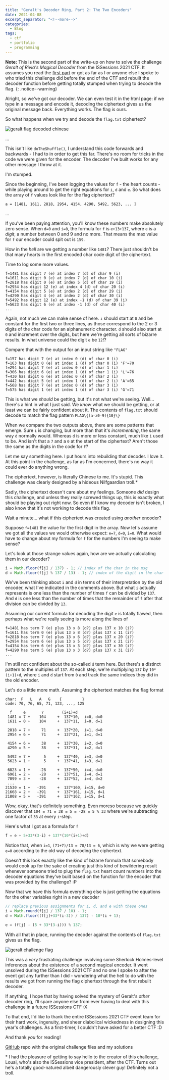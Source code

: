 ```yaml
---
title: "Geralt's Decoder Ring, Part 2: The Two Encoders"
date: 2021-04-08
excerpt_separator: "<!--more-->"
categories:
  - Blog
tags:
  - ctf
  - portfolio
  - programming
---
```


**Note:** This is the second part of the write-up on how to solve the challenge *Geralt of Rivia's Magical Decoder* from the ISSessions 2021 CTF. It assumes you read the [first part](/blog/geralts-decoder-ring-part-1) or got as far as I or anyone else I spoke to who tried this challenge did before the end of the CTF and rebuilt the decoder function before getting totally stumped when trying to decode the flag.
{: .notice--warning}

Alright, so we've got our decoder. We can even test it in the html page: if we type in a message and encode it, decoding the ciphertext gives us the original message back. Everything works. The flag is ours.

So what happens when we try and decode the `flag.txt` ciphertext?

![geralt flag decoded chinese](/assets/images/geralt-page-chinese.png "geralt-page-chinese")

...

This isn't like `doTheShuffle()`, I understand this code forwards and backwards - I had to in order to get this far. There's no room for tricks in the code we were given for the encoder. The decoder I've built works for any other message I throw at it.

I'm stumped.

Since the beginning, I've been logging the values for `f` - the heart counts - while playing around to get the right equations for `i`, `d` and `e`. So what does the array of `f` values look like for the flag ciphertext?

`a = [1481, 1611, 2818, 2954, 4154, 4290, 5492, 5623, ... ]`

...

If you've been paying attention, you'll know these numbers make absolutely zero sense. When `d=0` and `i=0`, the formula for `f` is `e+13+137`, where `e` is a *digit*, a number between 0 and 9 and no more. That means the max value for `f` our encoder could spit out is `159`.

How in the *hell* are we getting a number like `1481`? There just shouldn't be that many hearts in the first encoded char code digit of the ciphertext.

Time to log some more values.

```
f=1481 has digit 7 (e) at index 7 (d) of char 9 (i)
f=1611 has digit 0 (e) at index 7 (d) of char 10 (i)
f=2818 has digit 0 (e) at index 5 (d) of char 19 (i)
f=2954 has digit 12 (e) at index 4 (d) of char 20 (i)
f=4154 has digit 5 (e) at index 2 (d) of char 29 (i)
f=4290 has digit 4 (e) at index 2 (d) of char 30 (i)
f=5492 has digit 12 (e) at index -1 (d) of char 39 (i)
f=5623 has digit 6 (e) at index -1 (d) of char 40 (i)
...
```

Again, not much we can make sense of here. `i` should start at `0` and be constant for the first two or three lines, as those correspond to the 2 or 3 digits of the char code for an alphanumeric character. `d` should also start at `0` and increment over the digits, but here we're getting all sorts of bizarre results. In what universe could the digit `e` be `12`!?

Compare that with the output for an input string like `"FLAG"`

```
f=157 has digit 7 (e) at index 0 (d) of char 0 (i)
f=163 has digit 0 (e) at index 1 (d) of char 0 (i) 'F'=70
f=294 has digit 7 (e) at index 0 (d) of char 1 (i)
f=306 has digit 6 (e) at index 1 (d) of char 1 (i) 'L'=76
f=430 has digit 6 (e) at index 0 (d) of char 2 (i)
f=442 has digit 5 (e) at index 1 (d) of char 2 (i) 'A'=65
f=568 has digit 7 (e) at index 0 (d) of char 3 (i)
f=575 has digit 1 (e) at index 1 (d) of char 3 (i) 'G'=71
```

This is what we *should* be getting, but it's not what we're seeing. Well... there's a hint in what I just said. We *know* what we should be getting, or at least we can be fairly confident about it. The contents of `flag.txt` should decode to match the flag pattern `FLAG\{[a-z0-9]{10}\}`

When we compare the two outputs above, there are some patterns that emerge. Sure `i` is changing, but more than that it's *incrementing*, the same way `d` normally would. Whereas `d` is more or less constant, much like `i` used to be. And isn't that a `7` and a `0` at the start of the ciphertext? Aren't those the same as the digits in the code for `F`?

<!--more-->

Let me say something here. I put hours into rebuilding that decoder. I love it. At this point in the challenge, as far as I'm concerned, there's no way it could ever do anything wrong.

The ciphertext, however, is literally Chinese to me. It's stupid. This challenge was clearly designed by a hideous Nilfgaardian troll.\*

Sadly, the ciphertext doesn't care about my feelings. Someone *did* design this challenge, and unless they really screwed things up, this is exactly what should be playing out right now. So even if I know my decoder isn't broken, I also know that it's not working to decode this flag.

Wait a minute... what if this ciphertext was created using *another* encoder?

Suppose `f=1481` the value for the first digit in the array. Now let's assume we got all the values we would otherwise expect: `e=7`, `d=0`, `i=0`. What would have to change about my formula for `f` for the numbers I'm seeing to make sense?

Let's look at those strange values again, how are we actually calculating them in our decoder?

```js
i = Math.floor(f[j] / 137) - 1; // index of the char in the msg
d = Math.floor(f[j] % 137 / 13) - 1; // index of the digit in the char code
```

We've been thinking about `i` and `d` in terms of their interpretation by the old encoder, what I've indicated in the comments above. But what `i` actually represents is one less than the number of times `f` can be divided by `137`. And `d` is one less than the number of times that the remainder of `f` after that division can be divided by `13`.

Assuming our current formula for decoding the digit `e` is totally flawed, then perhaps what we're really seeing is more along the lines of

```
f=1481 has term 7 (e) plus 13 x 8 (d?) plus 137 x 10 (i?)
f=1611 has term 0 (e) plus 13 x 8 (d?) plus 137 x 11 (i?)
f=2818 has term 7 (e) plus 13 x 6 (d?) plus 137 x 20 (i?)
f=2954 has term 6 (e) plus 13 x 5 (d?) plus 137 x 21 (i?)
f=4154 has term 6 (e) plus 13 x 3 (d?) plus 137 x 30 (i?)
f=4290 has term 5 (e) plus 13 x 3 (d?) plus 137 x 31 (i?)
...
```

I'm still not confident about the so-called `d` term here. But there's a distinct pattern to the multiples of `137`. At each step, we're multiplying `137` by `10*(i+1)+d`, where `i` and `d` start from `0` and track the same indices they did in the old encoder.

Let's do a little more math. Assuming the ciphertext matches the flag format

```
char:  F   L   A   G    {         }
code: 70, 76, 65, 71, 123, ..., 125

  f     e       ?        (i+1)+d
 1481 = 7 +    104     +  137*10,  i=0, d=0
 1611 = 0 +    104     +  137*11,  i=0, d=1

 2818 = 7 +     71     +  137*20,  i=1, d=0
 2954 = 6 +     71     +  137*21,  i=1, d=1

 4154 = 6 +     38     +  137*30,  i=2, d=0
 4290 = 5 +     38     +  137*31,  i=2, d=1

 5492 = 7 +      5     +  137*40,  i=3, d=0
 5623 = 1 +      5     +  137*41,  i=3, d=1

 6823 = 1 +    -28     +  137*50,  i=4, d=0
 6961 = 2 +    -28     +  137*51,  i=4, d=1
 7099 = 3 +    -28     +  137*52,  i=4, d=2
 ...
21530 = 1 +   -391     +  137*160, i=15, d=0
21668 = 2 +   -391     +  137*161, i=15, d=1
21808 = 5 +   -391     +  137*162, i=15, d=1
```

Wow, okay, that's definitely something. Even moreso because we quickly discover that `104 ≡ 71 ≡ 38 ≡ 5 ≡ -28 ≡ 5 % 33` where we're subtracting one factor of `33` at every `i`-step.

Here's what I got as a formula for `f`

```js
f = e + 5+33*(3-i) + 137*(10*(i+1)+d)
```

Notice that, when `i=1`, `(71+7)/13 = 78/13 = 6`, which is why we were getting `e=0` according to the old way of decoding the ciphertext.

Doesn't this look exactly like the kind of bizarre formula that somebody would cook up for the sake of creating just this kind of bewildering result whenever someone tried to plug the `flag.txt` heart count numbers into the decoder equations they've built based on the function for the encoder that was provided by the challenge? :P

Now that we have this formula everything else is just getting the equations for the other variables right in a new decoder

```js
// replace previous assignments for i, d, and e with these ones
i = Math.round(f[j] / 137 / 10) - 1;
d = Math.floor((f[j]+33*(i-3)) / 137) - 10*(i + 1);

e = (f[j] - (5 + 33*(3-i))) % 137;
```

With all that in place, running the decoder against the contents of `flag.txt` gives us the flag.

![geralt challenge flag](/assets/images/geralt-page-flag.png "geralt-page-flag")

This was a *very* frustrating challenge involving some Sherlock Holmes-level inferences about the existence of a second magical encoder. It went unsolved during the ISSessions 2021 CTF and no one I spoke to after the event got any further than I did - wondering what the hell to do with the results we got from running the flag ciphertext through the first rebuilt decoder.

If anything, I hope that by having solved the mystery of Geralt's *other* decoder ring, I'll spare anyone else from ever having to deal with this challenge in a future ISSessions CTF :X

To that end, I'd like to thank the entire ISSessions 2021 CTF event team for their hard work, ingenuity, and sheer diabolical wickedness in designing this year's challenges. As a first-timer, I couldn't have asked for a better CTF :D

And thank *you* for reading!

[GitHub](https://github.com/nichejambinn/geralts-other-decoder-ring) repo with the original challenge files and my solutions

\* I had the pleasure of getting to say hello to the creator of this challenge, Louai, who's also the ISSessions vice president, after the CTF. Turns out he's a totally good-natured albeit dangerously clever guy! Definitely not a troll.